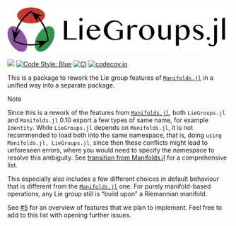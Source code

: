 <div align="center">
    <picture>
        <source media="(prefers-color-scheme: dark)" srcset="https://raw.githubusercontent.com/JuliaManifolds/LieGroups.jl/main/docs/src/assets/logo_text_readme_dark.png">
      <img alt="Manifolds.jl logo with text on the side" src="https://raw.githubusercontent.com/JuliaManifolds/LieGroups.jl//main/docs/src/assets/logo_text_readme.png">
    </picture>
</div>

[![](https://img.shields.io/badge/docs-dev-blue.svg)](https://juliamanifolds.github.io/LieGroups.jl/dev/)
[![Code Style: Blue](https://img.shields.io/badge/code%20style-blue-4495d1.svg)](https://github.com/invenia/BlueStyle) [![CI](https://github.com/JuliaManifolds/LieGroups.jl/actions/workflows/ci.yml/badge.svg)](https://github.com/JuliaManifolds/LieGroups.jl/actions?query=workflow%3ACI+branch%3Amain) [![codecov.io](http://codecov.io/github/JuliaManifolds/LieGroups.jl/coverage.svg?branch=main)](https://codecov.io/gh/JuliaManifolds/LieGroups.jl/)

This is a package to rework the Lie group features of [`Manifolds.jl`](https://juliamanifolds.github.io/Manifolds.jl/stable/) in a unified way into a separate package.

> [!NOTE]
> Since this is a rework of the features from [`Manifolds.jl`](https://juliamanifolds.github.io/Manifolds.jl/stable/), both `LieGroups.jl` and `Manifolds.jl` 0.10 export a few types of same name, for example `Identity`.
While `LieGroups.jl` depends on `Manifolds.jl`, it is not recommended to load both into the same namespace, that is, doing `using Manifolds.jl, LieGroups.jl`, since then these conflicts might lead to unforeseen errors, where you would need to specify the namespace to resolve this ambiguity.
> See [transition from Manifolds.jl](https://juliamanifolds.github.io/LieGroups.jl/stable/tutorials/transition-from-manifoldsjl.html) for a comprehensive list.

This especially also includes a few different choices in default behaviour that
is different from the [`Manifolds.jl`](https://juliamanifolds.github.io/Manifolds.jl/stable/) one. For purely manifold-based operations, any Lie group still is “build upon” a Riemannian manifold.

See [#5](https://github.com/JuliaManifolds/LieGroups.jl/issues/5) for an overview of features that we plan to implement.
Feel free to add to this list with opening further issues.
